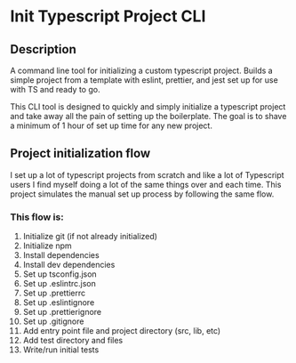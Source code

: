 # Init Typescript Project CLI

## Description

A command line tool for initializing a custom typescript project. Builds a simple project from a template with eslint, prettier, and jest set up for use with TS and ready to go.

This CLI tool is designed to quickly and simply initialize a typescript project and take away all the pain of setting up the boilerplate. The goal is to shave a minimum of 1 hour of set up time for any new project.


## Project initialization flow

I set up a lot of typescript projects from scratch and like a lot of Typescript users I find myself doing a lot of the same things over and each time. This project simulates the manual set up process by following the same flow. 

### This flow is: 

1. Initialize git (if not already initialized)
2. Initialize npm 
3. Install dependencies
4. Install dev dependencies
5. Set up tsconfig.json
6. Set up .eslintrc.json
7. Set up .prettierrc
8. Set up .eslintignore
9. Set up .prettierignore
10. Set up .gitignore
11. Add entry point file and project directory (src, lib, etc)
12. Add test directory and files
13. Write/run initial tests 
